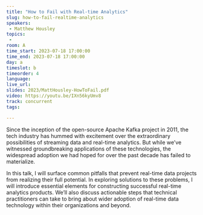 ```yaml
---
title: "How to Fail with Real-time Analytics"
slug: how-to-fail-realtime-analytics
speakers:
 - Matthew Housley
topics:
 - 
room: A
time_start: 2023-07-18 17:00:00
time_end: 2023-07-18 17:00:00
day: a
timeslot: b
timeorder: 4
language: 
live_url: 
slides: 2023/MattHousley-HowToFail.pdf
video: https://youtu.be/IXn56kyUmv8
track: concurrent
tags:

---
```


Since the inception of the open-source Apache Kafka project in 2011, the tech industry has hummed with excitement over the extraordinary possibilities of streaming data and real-time analytics. But while we’ve witnessed groundbreaking applications of these technologies, the widespread adoption we had hoped for over the past decade has failed to materialize.

In this talk, I will surface common pitfalls that prevent real-time data projects from realizing their full potential. In exploring solutions to these problems, I will introduce essential elements for constructing successful real-time analytics products. We’ll also discuss actionable steps that technical practitioners can take to bring about wider adoption of real-time data technology within their organizations and beyond.
